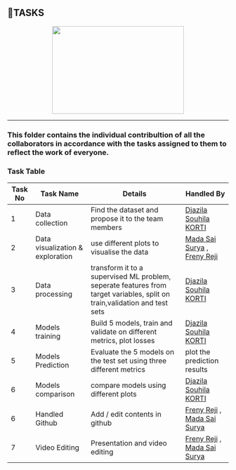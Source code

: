 ## 🔼TASKS

<p align="center">
  <img width="300" height="200" src="https://www.computerhope.com/jargon/t/task.png">
</p>

---

### **This folder contains the individual contribultion of all the collaborators in accordance with the tasks assigned to them to reflect the work of everyone.**

### Task Table

| Task No| Task Name | Details | Handled By |
|-|-|-| - |
|1|      Data collection              |      Find the dataset and propose it to the team members  | [Djazila Souhila KORTI](https://github.com/souhila98) |
|2|      Data visualization & exploration  |   use different plots to visualise the data  |      [Mada Sai Surya](https://github.com/Surya-24) , [Freny Reji](https://github.com/freny24)|
|3|       Data processing |    transform it to a supervised ML problem, seperate features from target variables, split on train,validation and test sets   |   [Djazila Souhila KORTI](https://github.com/Souhila98) |
|4|      Models training  |   Build 5 models, train and validate on different metrics, plot  losses     | [Djazila Souhila KORTI](https://github.com/Souhila98)         |  
|5|      Models Prediction       |     Evaluate the 5 models on the test set using three different metrics | plot the prediction results    | [Djazila Souhila KORTI](https://github.com/Souhila98) 
|6|      Models comparison       |     compare models using different plots| [Djazila Souhila KORTI](https://github.com/Souhila98) 
|6|      Handled Github  |   Add / edit contents in github     |      [Freny Reji](https://github.com/freny24) , [Mada Sai Surya](https://github.com/Surya-24)  | 
|7|      Video Editing   |    Presentation and video editing    |   [Freny Reji](https://github.com/freny24) , [Mada Sai Surya](https://github.com/Surya-24)      |
